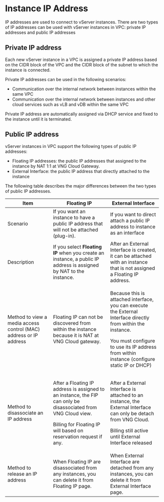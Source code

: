 # Instance IP Address

IP addresses are used to connect to vServer instances. There are two types of IP addresses can be used with vServer instances in VPC: private IP addresses and public IP addresses

## Private IP address <a href="#instanceipaddress-privateipaddress" id="instanceipaddress-privateipaddress"></a>

Each new vServer instance in a VPC is assigned a private IP address based on the CIDR block of the VPC and the CIDR block of the subnet to which the instance is connected.

Private IP addresses can be used in the following scenarios:

* Communication over the internal network between instances within the same VPC
* Communication over the internal network between instances and other cloud services such as vLB and vDB within the same VPC

Private IP address are automatically assigned via DHCP service and fixed to the instance until it is terminated.

## Public IP address <a href="#instanceipaddress-publicipaddress" id="instanceipaddress-publicipaddress"></a>

vServer instances in VPC support the following types of public IP addresses:

* Floating IP addresses: the public IP addresses that assigned to the instance by NAT 1:1 at VNG Cloud Gateway.
* External Interface: the public IP address that directly attached to the instance

The following table describes the major differences between the two types of public IP addresses.

| Item                                                              | Floating IP                                                                                                                                                                                   | External Interface                                                                                                                                                                                                     |
| ----------------------------------------------------------------- | --------------------------------------------------------------------------------------------------------------------------------------------------------------------------------------------- | ---------------------------------------------------------------------------------------------------------------------------------------------------------------------------------------------------------------------- |
| Scenario                                                          | If you want an instance to have a public IP address that will not be attached (plug-in).                                                                                                      | If you want to direct attach a public IP address to instance as an interface                                                                                                                                           |
| Description                                                       | If you select **Floating IP** when you create an instance, a public IP address is assigned by NAT to the instance.                                                                            | After an External Interface is created, it can be attached with an instance that is not assigned a Floating IP address.                                                                                                |
| Method to view a media access control (MAC) address or IP address | Floating IP can not be discovered from within the instance because it is NAT at VNG Cloud gateway.                                                                                            | <p>Because this is attached interface, you can execute the External Interface directly from within the instance.</p><p>You must configure to use its IP address from within instance (configure static IP or DHCP)</p> |
| Method to disassociate an IP address                              | <p>After a Floating IP address is assigned to an instance, the FIP can only be disassociated from VNG Cloud view.</p><p>Billing for Floating IP will based on reservation request if any.</p> | <p>After a External Interface is attached to an instance, the External Interface can only be detach from VNG Cloud.</p><p>Billing still active until External Interface released</p>                                   |
| Method to release an IP address                                   | When Floating IP are disassociated from any instances, you can delete it from Floating IP page.                                                                                               | When External Interface are detached from any instances, you can delete it from External Interface page.                                                                                                               |

